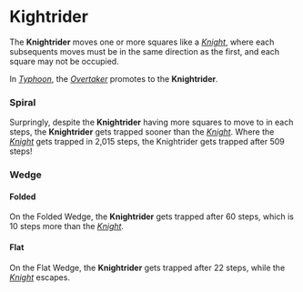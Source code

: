 # Kightrider

The **Knightrider** moves one or more squares like a [*Knight*](knight.html),
where each subsequents moves must be in the same direction as the
first, and each square may not be occupied.

In [*Typhoon*](#chess-v:rules/typhoon-revised), the 
[*Overtaker*](king.html?piece=overtaker) promotes to the
**Knightrider**.

### Spiral

Surpringly, despite the **Knightrider** having more squares to move to in
each steps, the **Knightrider** gets trapped sooner than the
[*Knight*](knight.html). Where the [*Knight*](knight.html) gets trapped
in 2,015 steps, the Knightrider gets trapped after 509 steps!

### Wedge

#### Folded

On the Folded Wedge, the **Knightrider** gets trapped after 60 steps, which is
10 steps more than the [*Knight*](knight.html).

#### Flat

On the Flat Wedge, the **Knightrider** gets trapped after 22 steps, while
the [*Knight*](knight.html) escapes.
